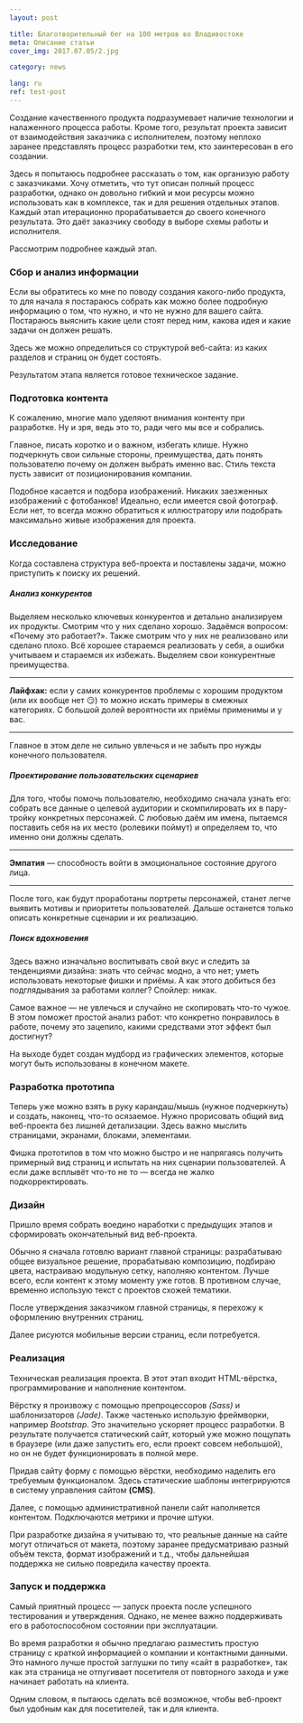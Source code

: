 ```yaml
---
layout: post

title: Благотворительный бег на 100 метров во Владивостоке
meta: Описание статьи
cover_img: 2017.07.05/2.jpg

category: news

lang: ru
ref: test-post
---
```


Создание качественного продукта подразумевает наличие технологии и налаженного процесса работы. Кроме того, результат проекта зависит от взаимодействия заказчика с исполнителем, поэтому неплохо заранее представлять процесс разработки тем, кто заинтересован в его создании.

Здесь я попытаюсь подробнее рассказать о том, как организую работу с заказчиками. Хочу отметить, что тут описан полный процесс разработки, однако он довольно гибкий и мои ресурсы можно использовать как в комплексе, так и для решения отдельных этапов. Каждый этап итерационно прорабатывается до своего конечного результата. Это даёт заказчику свободу в выборе схемы работы и исполнителя.

Рассмотрим подробнее каждый этап.

<!-- ### Сбор и анализ информации :mag:  -->
### Сбор и анализ информации 

Если вы обратитесь ко мне по поводу создания какого-либо продукта, то для начала я постараюсь собрать как можно более подробную информацию о том, что нужно, и что не нужно для вашего сайта. Постараюсь выяснить какие цели стоят перед ним, какова идея и какие задачи он должен решать.

Здесь же можно определиться со структурой веб-сайта: из каких разделов и страниц он будет состоять.

Результатом этапа является готовое техническое задание. 

<!-- ### Подготовка контента :pencil: -->
### Подготовка контента

К сожалению, многие мало уделяют внимания контенту при разработке.  Ну и зря, ведь это то, ради чего мы все и собрались. 

Главное, писать коротко и о важном, избегать клише. Нужно подчеркнуть свои сильные стороны, преимущества, дать понять пользователю почему он должен выбрать именно вас. Стиль текста пусть зависит от позиционирования компании.

Подобное касается и подбора изображений. Никаких заезженных изображений с фотобанков! Идеально, если имеется свой фотограф. Если нет, то всегда можно обратиться к иллюстратору или подобрать максимально живые изображения для проекта.

<!-- ### Исследование :telescope: -->
### Исследование

Когда составлена структура веб-проекта и поставлены задачи, можно приступить к поиску их решений. 

##### Анализ конкурентов

Выделяем несколько ключевых конкурентов и детально анализируем их продукты. Смотрим что у них сделано хорошо. Задаёмся вопросом: «Почему это работает?». Также смотрим что у них не реализовано или сделано плохо. Всё хорошее стараемся реализовать у себя, а ошибки учитываем и стараемся их избежать. Выделяем свои конкурентные преимущества.

---

**Лайфхак:** если у самих конкурентов проблемы с хорошим продуктом (или их вообще нет :smirk:) то можно искать примеры в смежных категориях. С большой долей вероятности их приёмы применимы и у вас.

---

Главное в этом деле не сильно увлечься и не забыть про нужды конечного пользователя. 

##### Проектирование пользовательских сценариев

Для того, чтобы помочь пользователю, необходимо сначала узнать его: собрать все данные о целевой аудитории и скомпилировать их в пару-тройку конкретных персонажей. С любовью даём им имена, пытаемся поставить себя на их место (ролевики поймут) и определяем то, что именно они должны сделать. 

---

**Эмпатия** — способность войти в эмоциональное состояние другого лица.

---

После того, как будут проработаны портреты персонажей, станет легче выявить мотивы и приоритеты пользователей. Дальше останется только описать конкретные сценарии и их реализацию.

#####  Поиск вдохновения

Здесь важно изначально воспитывать свой вкус и следить за тенденциями дизайна: знать что сейчас модно, а что нет; уметь использовать некоторые фишки и приёмы. А как этого добиться без подглядывания за работами коллег? Спойлер: никак. 

Самое важное — не увлечься и случайно не скопировать что-то чужое. В этом поможет простой анализ работ: что конкретно понравилось в работе, почему это зацепило, какими средствами этот эффект был достигнут?

На выходе будет создан мудборд из графических элементов, которые могут быть использованы в конечном макете.

### Разработка прототипа

Теперь уже можно взять в руку карандаш/мышь (нужное подчеркнуть) и создать, наконец, что-то осязаемое. Нужно прорисовать общий вид веб-проекта без лишней детализации. Здесь важно мыслить страницами, экранами, блоками, элементами.

Фишка прототипов в том что можно быстро и не напрягаясь получить примерный вид страниц и испытать на них сценарии пользователей. А если даже всплывёт что-то не то — всегда не жалко подкорректировать.

<!-- ### Дизайн :art: -->
### Дизайн

Пришло время собрать воедино наработки с предыдущих этапов и сформировать окончательный вид веб-проекта.

Обычно я сначала готовлю вариант главной страницы: разрабатываю общее визуальное решение, прорабатываю композицию, подбираю цвета, настраиваю модульную сетку, наполняю контентом. Лучше всего, если контент к этому моменту уже готов. В противном случае, временно использую текст с проектов схожей тематики. 

После утверждения заказчиком главной страницы, я перехожу к оформлению внутренних страниц.

Далее рисуются мобильные версии страниц, если потребуется.

<!-- ### Реализация :computer:  -->
### Реализация

Техническая реализация проекта. В этот этап входит HTML-вёрстка, программирование и наполнение контентом. 

Вёрстку я произвожу с помощью препроцессоров _(Sass)_ и шаблонизаторов _(Jade)_.  Также частенько использую фреймворки, например _Bootstrap_. Это значительно ускоряет процесс разработки. В результате получается статический сайт, который уже можно пощупать в браузере (или даже запустить его, если проект совсем небольшой), но он не будет функционировать в полной мере.

Придав сайту форму с помощью вёрстки, необходимо наделить его требуемым функционалом. Здесь статические шаблоны интегрируются в систему управления сайтом __(CMS)__. 

Далее, с помощью административной панели сайт наполняется контентом. Подключаются метрики и прочие штуки.

При разработке дизайна я учитываю то, что реальные данные на сайте могут отличаться от макета, поэтому заранее предусматриваю разный объём текста, формат изображений и т.д., чтобы дальнейшая поддержка не сильно повредила качеству проекта.

<!-- ### Запуск и поддержка :rocket: -->
### Запуск и поддержка

Самый приятный процесс — запуск проекта после успешного тестирования и утверждения. Однако, не менее важно поддерживать его в работоспособном состоянии при эксплуатации.

Во время разработки я обычно предлагаю разместить простую страницу с краткой информацией о компании и контактными данными. Это намного лучше простой заглушки по типу «сайт в разработке», так как эта страница не отпугивает посетителя от повторного захода и уже начинает работать на клиента.

Одним словом, я пытаюсь сделать всё возможное, чтобы веб-проект был удобным как для посетителей, так и для клиента.

